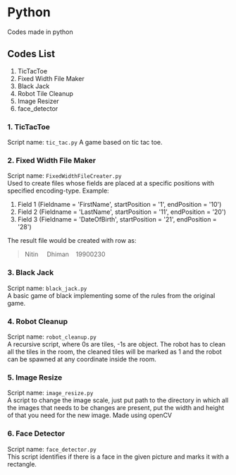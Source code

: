 # Python
Codes made in python


## Codes List
1. TicTacToe
2. Fixed Width File Maker
3. Black Jack
4. Robot Tile Cleanup
5. Image Resizer
6. face_detector

### 1. TicTacToe
  Script name: `tic_tac.py`
  A game based on tic tac toe.
  

### 2. Fixed Width File Maker
  Script name: `FixedWidthFileCreater.py`\
  Used to create files whose fields are placed at a specific positions with specified encoding-type.
  Example:
  1. Field 1 (Fieldname = 'FirstName', startPosition = '1', endPosition = '10')
  2. Field 2 (Fieldname = 'LastName', startPosition = '11', endPosition = '20')
  3. Field 3 (Fieldname = 'DateOfBirth', startPosition = '21', endPosition = '28')
  
  The result file would be created with row as:
  > Nitin&nbsp;&nbsp;&nbsp;&nbsp;&nbsp;Dhiman&nbsp;&nbsp;&nbsp;&nbsp;19900230
  
  
### 3. Black Jack
  Script name: `black_jack.py`\
  A basic game of black implementing some of the rules from the original game.

### 4. Robot Cleanup
  Script name: `robot_cleanup.py`\
  A recursive script, where 0s are tiles, -1s are object. The robot has to clean all the tiles in the room, the cleaned tiles will be marked as 1 and the robot can be spawned at any coordinate inside the room.
  
### 5. Image Resize
  Script name: `image_resize.py`\
  A script to change the image scale, just put path to the directory in which all the images that needs to be changes are present, put the width and height of that you need for the new image.
  Made using openCV

### 6. Face Detector
  Script name: `face_detector.py`\
  This script identifies if there is a face in the given picture and marks it with a rectangle.
